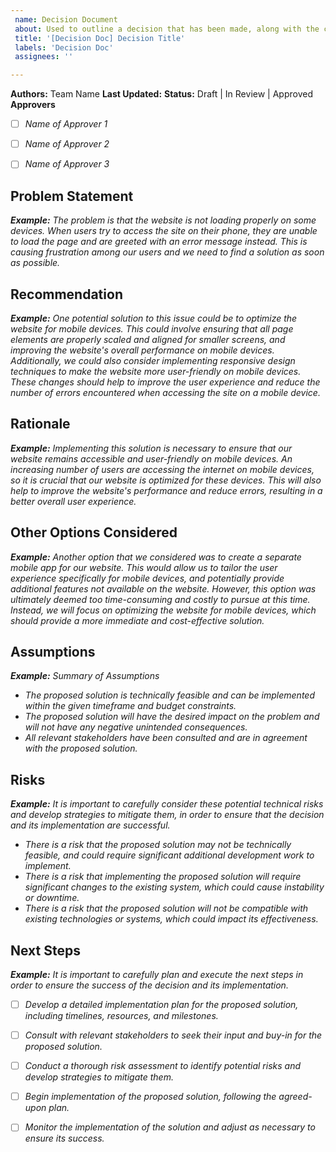 ```yaml
---
 name: Decision Document
 about: Used to outline a decision that has been made, along with the context, proposal, consequences, and alternatives considered in making that decision.
 title: '[Decision Doc] Decision Title'
 labels: 'Decision Doc'
 assignees: ''

---
```


**Authors:** Team Name
**Last Updated:**
**Status:**		Draft | In Review | Approved
**Approvers**
- [ ] *Name of Approver 1*
- [ ] *Name of Approver 2*
- [ ] *Name of Approver 3*


## Problem Statement

***Example:*** *The problem is that the website is not loading properly on some devices. When users try to access the site on their phone, they are unable to load the page and are greeted with an error message instead. This is causing frustration among our users and we need to find a solution as soon as possible.*

## Recommendation

***Example:*** *One potential solution to this issue could be to optimize the website for mobile devices. This could involve ensuring that all page elements are properly scaled and aligned for smaller screens, and improving the website's overall performance on mobile devices. Additionally, we could also consider implementing responsive design techniques to make the website more user-friendly on mobile devices. These changes should help to improve the user experience and reduce the number of errors encountered when accessing the site on a mobile device.*

## Rationale

***Example:*** *Implementing this solution is necessary to ensure that our website remains accessible and user-friendly on mobile devices. An increasing number of users are accessing the internet on mobile devices, so it is crucial that our website is optimized for these devices. This will also help to improve the website's performance and reduce errors, resulting in a better overall user experience.*


## Other Options Considered

***Example:*** *Another option that we considered was to create a separate mobile app for our website. This would allow us to tailor the user experience specifically for mobile devices, and potentially provide additional features not available on the website. However, this option was ultimately deemed too time-consuming and costly to pursue at this time. Instead, we will focus on optimizing the website for mobile devices, which should provide a more immediate and cost-effective solution.*

## Assumptions

***Example:*** *Summary of Assumptions*

- *The proposed solution is technically feasible and can be implemented within the given timeframe and budget constraints.*
- *The proposed solution will have the desired impact on the problem and will not have any negative unintended consequences.*
- *All relevant stakeholders have been consulted and are in agreement with the proposed solution.*

## Risks

***Example:*** *It is important to carefully consider these potential technical risks and develop strategies to mitigate them, in order to ensure that the decision and its implementation are successful.*
- *There is a risk that the proposed solution may not be technically feasible, and could require significant additional development work to implement.*
- *There is a risk that implementing the proposed solution will require significant changes to the existing system, which could cause instability or downtime.*
- *There is a risk that the proposed solution will not be compatible with existing technologies or systems, which could impact its effectiveness.*



## Next Steps
***Example:*** *It is important to carefully plan and execute the next steps in order to ensure the success of the decision and its implementation.*

- [ ] *Develop a detailed implementation plan for the proposed solution, including timelines, resources, and milestones.*
- [ ] *Consult with relevant stakeholders to seek their input and buy-in for the proposed solution.*
- [ ] *Conduct a thorough risk assessment to identify potential risks and develop strategies to mitigate them.*
- [ ] *Begin implementation of the proposed solution, following the agreed-upon plan.*
- [ ] *Monitor the implementation of the solution and adjust as necessary to ensure its success.*

